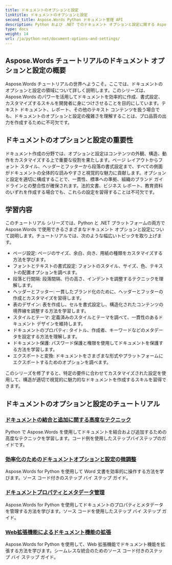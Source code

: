 ```yaml
---
title: ドキュメントのオプションと設定
linktitle: ドキュメントのオプションと設定
second_title: Aspose.Words Python ドキュメント管理 API
description: Python および .NET でのドキュメント オプションと設定に関する Aspose.Words チュートリアルをご覧ください。ステップ バイ ステップのガイダンスとソース コードの例を使用して、ドキュメントの作成と書式設定を最適化する方法を学習します。
type: docs
weight: 14
url: /ja/python-net/document-options-and-settings/
---
```


## Aspose.Words チュートリアルのドキュメント オプションと設定の概要

Aspose.Words チュートリアルの世界へようこそ。ここでは、ドキュメントのオプションと設定の領域について詳しく説明します。このシリーズは、Aspose.Words のパワーを活用してドキュメントを効率的に作成、書式設定、カスタマイズするスキルを開発者に身につけさせることを目的にしています。テキスト ドキュメント、レポート、その他のテキスト コンテンツを扱う場合でも、ドキュメントのオプションと設定の複雑さを理解することは、プロ品質の出力を作成するために不可欠です。

## ドキュメントのオプションと設定の重要性

ドキュメント作成の分野では、オプションと設定はコンテンツの外観、構造、動作をカスタマイズする上で重要な役割を果たします。ページ レイアウトからフォント スタイル、ヘッダーとフッターから段落の書式設定まで、すべての側面がドキュメントの全体的な読みやすさと視覚的な魅力に貢献します。オプションと設定を適切に構成することで、一貫性、標準への準拠、組織のブランド ガイドラインとの整合性が確保されます。法的文書、ビジネス レポート、教育資料のいずれを作成する場合でも、これらの設定を習得することは不可欠です。

## 学習内容

このチュートリアル シリーズでは、Python と .NET プラットフォームの両方で Aspose.Words で使用できるさまざまなドキュメント オプションと設定について説明します。チュートリアルでは、次のような幅広いトピックを取り上げます。

- ページ設定: ページのサイズ、余白、向き、用紙の種類をカスタマイズする方法を学びます。
- フォントとテキストの書式設定: フォントのスタイル、サイズ、色、テキストの配置オプションを調べます。
- 段落と行間隔: 段落間隔、行の高さ、インデントを調整するテクニックを理解します。
- ヘッダーとフッター: 一貫したブランド化のために、ヘッダーとフッターの作成とカスタマイズを習得します。
- 表のデザイン: 表を作成し、セルを書式設定し、構造化されたコンテンツの境界線を調整する方法を学習します。
- スタイルとテーマ: 定義済みのスタイルとテーマを調べて、一貫性のあるドキュメント デザインを維持します。
- ドキュメントのプロパティ: タイトル、作成者、キーワードなどのメタデータを設定する方法を理解します。
- ドキュメント保護: パスワード保護と権限を使用してドキュメントを保護する方法を学習します。
- エクスポートと変換: ドキュメントをさまざまな形式やプラットフォームにエクスポートするためのオプションを調べます。

このシリーズを修了すると、特定の要件に合わせてカスタマイズされた設定を使用して、構造が適切で視覚的に魅力的なドキュメントを作成するスキルを習得できます。

## ドキュメントのオプションと設定のチュートリアル
### [ドキュメントの結合と追加に関する高度なテクニック](./join-append-documents/)
Python で Aspose.Words を使用してドキュメントを結合および追加するための高度なテクニックを学習します。コード例を使用したステップバイステップのガイドです。
### [効率化のためのドキュメントオプションと設定の微調整](./manage-document-options-settings/)
Aspose.Words for Python を使用して Word 文書を効率的に操作する方法を学びます。ソース コード付きのステップ バイ ステップ ガイド。
### [ドキュメントプロパティとメタデータ管理](./document-properties-metadata/)
Aspose.Words for Python を使用してドキュメントのプロパティとメタデータを管理する方法を学びます。ソース コードを使用したステップ バイ ステップ ガイド。
### [Web拡張機能によるドキュメント機能の拡張](./document-functionality-web-extensions/)
Aspose.Words for Python を使用して、Web 拡張機能でドキュメント機能を拡張する方法を学びます。シームレスな統合のためのソース コード付きのステップ バイ ステップ ガイド。